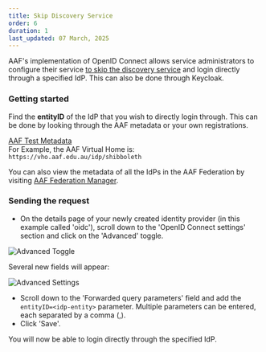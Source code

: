 ```yaml
---
title: Skip Discovery Service
order: 6
duration: 1
last_updated: 07 March, 2025
---
```


AAF's implementation of OpenID Connect allows service administrators to configure their service [to skip the discovery service](/openid-connect-integration/05-skipping-discovery-service) and login directly through a specified IdP. This can also be done through Keycloak.

### Getting started


Find the **entityID** of the IdP that you wish to directly login through. This can be done by looking through the AAF metadata or your own registrations.

<a href="https://md.test.aaf.edu.au/" class="btn btn-outline-primary mb-3">AAF Test Metadata</a>
<br>
For Example, the AAF Virtual Home is: `https://vho.aaf.edu.au/idp/shibboleth`

You can also view the metadata of all the IdPs in the AAF Federation by visiting [AAF Federation Manager](https://manager.aaf.edu.au/identity_providers).

### Sending the request

* On the details page of your newly created identity provider (in this example called 'oidc'), scroll down to the 'OpenID Connect settings' section and click on the 'Advanced' toggle.

![Advanced Toggle](/assets/images/connect-with-keycloak/keycloak-advanced-toggle.png)

Several new fields will appear:

![Advanced Settings](/assets/images/connect-with-keycloak/keycloak-advanced-settings.png)

* Scroll down to the 'Forwarded query parameters' field and add the `entityID=<idp-entity>` parameter. Multiple parameters can be entered, each separated by a comma (,).
* Click 'Save'.

You will now be able to login directly through the specified IdP.